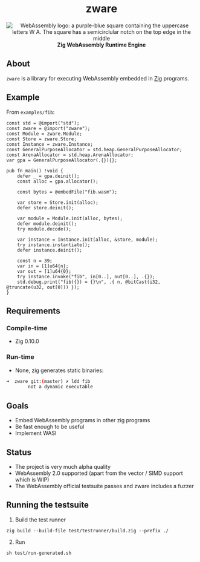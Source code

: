 <h1 align="center">zware</h1>

<div align="center">
  <img src="https://github.com/malcolmstill/web-assembly-logo/blob/master/dist/icon/web-assembly-icon-128px.png" alt="WebAssembly logo: a purple-blue square containing the uppercase letters W A. The square has a semicirclular notch on the top edge in the middle" />
  <br />
  <strong>Zig WebAssembly Runtime Engine</strong>
</div>

## About

`zware` is a library for executing WebAssembly embedded in [Zig](https://ziglang.org) programs.

## Example

From `examples/fib`:

```zig
const std = @import("std");
const zware = @import("zware");
const Module = zware.Module;
const Store = zware.Store;
const Instance = zware.Instance;
const GeneralPurposeAllocator = std.heap.GeneralPurposeAllocator;
const ArenaAllocator = std.heap.ArenaAllocator;
var gpa = GeneralPurposeAllocator(.{}){};

pub fn main() !void {
    defer _ = gpa.deinit();
    const alloc = gpa.allocator();

    const bytes = @embedFile("fib.wasm");

    var store = Store.init(alloc);
    defer store.deinit();

    var module = Module.init(alloc, bytes);
    defer module.deinit();
    try module.decode();

    var instance = Instance.init(alloc, &store, module);
    try instance.instantiate();
    defer instance.deinit();

    const n = 39;
    var in = [1]u64{n};
    var out = [1]u64{0};
    try instance.invoke("fib", in[0..], out[0..], .{});
    std.debug.print("fib({}) = {}\n", .{ n, @bitCast(i32, @truncate(u32, out[0])) });
}
```

## Requirements

### Compile-time

- Zig 0.10.0

### Run-time

- None, zig generates static binaries:

```bash
➜  zware git:(master) ✗ ldd fib
        not a dynamic executable
```

## Goals

- Embed WebAssembly programs in other zig programs
- Be fast enough to be useful
- Implement WASI

## Status

- The project is very much alpha quality
- WebAssembly 2.0 supported (apart from the vector / SIMD support which is WIP)
- The WebAssembly official testsuite passes and zware includes a fuzzer

## Running the testsuite

1. Build the test runner

```
zig build --build-file test/testrunner/build.zig --prefix ./
```

2. Run

```
sh test/run-generated.sh
```

